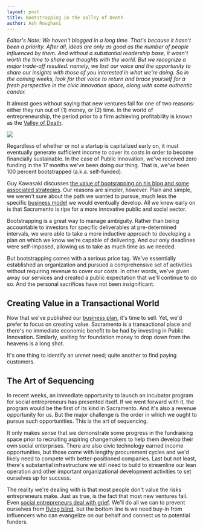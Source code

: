 ```yaml
---
layout: post
title: Bootstrapping in the Valley of Death
author: Ash Roughani
---
```


*Editor's Note: We haven't blogged in a long time. That's because it hasn't been a priority. After all, ideas are only as good as the number of people influenced by them. And without a substantial readership base, it wasn't worth the time to share our thoughts with the world. But we recognize a major trade-off resulted: namely, we lost our voice and the opportunity to share our insights with those of you interested in what we're doing. So in the coming weeks, look for that voice to return and brace yourself for a fresh perspective in the civic innovation space, along with some authentic candor.*

It almost goes without saying that new ventures fail for one of two reasons: either they run out of (1) money, or (2) time. In the world of entrepreneurship, the period prior to a firm achieving profitability is known as the [Valley of Death](http://andrewhargadon.typepad.com/my_weblog/2010/04/into-the-valley-of-death.html).

<a href=http://www.forbes.com/sites/martinzwilling/2013/02/18/10-ways-for-startups-to-survive-the-valley-of-death/><img src="http://blog.publicinnovation.org/images/valley-of-death.jpg" class="img-responsive"></a>

Regardless of whether or not a startup is capitalized early on, it must eventually generate sufficient income to cover its costs in order to become financially sustainable. In the case of Public Innovation, we've received zero funding in the 17 months we've been doing our thing. That is, we've been 100 percent bootstrapped (a.k.a. self-funded).

Guy Kawasaki discusses [the value of bootsrapping on his blog and some associated strategies](http://blog.guykawasaki.com/2006/01/the_art_of_boot.html). Our reasons are simpler, however. Plain and simple, we weren't sure about the path we wanted to pursue, much less the specific [business model](http://open.publicinnovation.org/chapters/business-model/) we would eventually develop. All we knew early on is that Sacramento is ripe for a more innovative public and social sector.

Bootstrapping is a great way to manage ambiguity. Rather than being accountable to investors for specific deliverables at pre-determined intervals, we were able to take a more inductive approach to developing a plan on which we know we're capable of delivering. And our only deadlines were self-imposed, allowing us to take as much time as we needed.

But bootstrapping comes with a serious price tag. We've essentially established an organization and pursued a comprehensive set of activities without requiring revenue to cover our costs. In other words, we've given away our services and created a public expectation that we'll continue to do so. And the personal sacrifices have not been insignificant.

## Creating Value in a Transactional World

Now that we've published our [business plan](http://open.publicinnovation.org/), it's time to sell. Yet, we'd prefer to focus on creating value. Sacramento is a transactional place and there's no immediate economic benefit to be had by investing in Public Innovation. Similarly, waiting for foundation money to drop down from the heavens is a long shot.

It's one thing to identify an unmet need; quite another to find paying customers.

## The Art of Sequencing

In recent weeks, an immediate opportunity to launch an incubator program for social entrepreneurs has presented itself. If we went forward with it, the program would be the first of its kind in Sacramento. And it's also a revenue opportunity for us. But the major challenge is the order in which we ought to pursue such opportunities. This is the art of sequencing.

It only makes sense that we demonstrate some progress in the fundraising space prior to recruiting aspiring changemakers to help them develop their own social enterprises. There are also civic technology earned income opportunities, but those come with lengthy procurement cycles and we'd likely need to compete with better-positioned companies. Last but not least, there's substantial infrastructure we still need to build to streamline our lean operation and other important organizational development activities to set ourselves up for success. 

The reality we're dealing with is that most people don't value the risks entrepreneurs make. Just as true, is the fact that most new ventures fail. Even [social entrepreneurs deal with grief](http://www.theguardian.com/social-enterprise-network/2013/nov/26/5-stages-of-grief-a-failed-social-entrepreneur). We'll do all we can to prevent ourselves from [flying blind](http://andrewhargadon.typepad.com/my_weblog/2013/03/flying-blind-over-the-valley-of-death.html), but the bottom line is we need buy-in from influencers who can evangelize on our behalf and connect us to potential funders.
